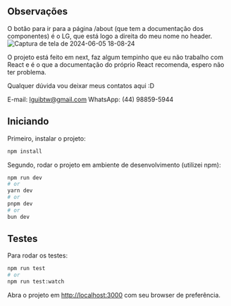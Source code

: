 ## Observações
O botão para ir para a página /about (que tem a documentação dos componentes) é o LG, que está logo a direita do meu nome no header.
![Captura de tela de 2024-06-05 18-08-24](https://github.com/lguibtwgh/desafio-componentes/assets/171868414/ff2e293a-b32b-43b3-8796-23c74dd396d2)

O projeto está feito em next, faz algum tempinho que eu não trabalho com React e é o que a documentação do próprio React recomenda, espero não ter problema.

Qualquer dúvida vou deixar meus contatos aqui :D

E-mail: lguibtw@gmail.com
WhatsApp: (44) 98859-5944

## Iniciando

Primeiro, instalar o projeto:

```bash
npm install
```

Segundo, rodar o projeto em ambiente de desenvolvimento (utilizei npm):

```bash
npm run dev
# or
yarn dev
# or
pnpm dev
# or
bun dev
```

## Testes

Para rodar os testes:

```bash
npm run test
# or
npm run test:watch
```

Abra o projeto em [http://localhost:3000](http://localhost:3000) com seu browser de preferência.
